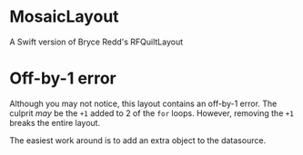 # MosaicLayout
A Swift version of Bryce Redd's RFQuiltLayout

# Off-by-1 error
Although you may not notice, this layout contains an off-by-1 error. The culprit *may* be the `+1` added to 2 of the `for` loops. However, removing the `+1` breaks the entire layout.

The easiest work around is to add an extra object to the datasource.
